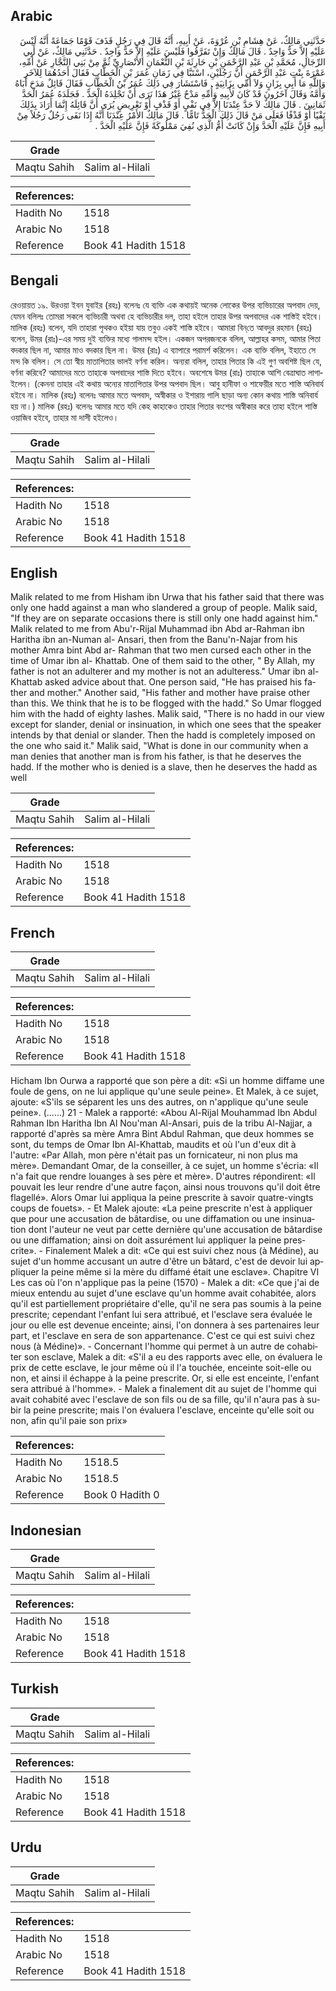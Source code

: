 ## Arabic


<div dir="rtl" lang="ar" style={{fontSize:'larger',backgroundColor:'#f8f9fa',padding:20}}>
حَدَّثَنِي مَالِكٌ، عَنْ هِشَامِ بْنِ عُرْوَةَ، عَنْ أَبِيهِ، أَنَّهُ قَالَ فِي رَجُلٍ قَذَفَ قَوْمًا جَمَاعَةً أَنَّهُ لَيْسَ عَلَيْهِ إِلاَّ حَدٌّ وَاحِدٌ ‏.‏ قَالَ مَالِكٌ وَإِنْ تَفَرَّقُوا فَلَيْسَ عَلَيْهِ إِلاَّ حَدٌّ وَاحِدٌ ‏.‏ حَدَّثَنِي مَالِكٌ، عَنْ أَبِي الرِّجَالِ، مُحَمَّدِ بْنِ عَبْدِ الرَّحْمَنِ بْنِ حَارِثَةَ بْنِ النُّعْمَانِ الأَنْصَارِيِّ ثُمَّ مِنْ بَنِي النَّجَّارِ عَنْ أُمِّهِ، عَمْرَةَ بِنْتِ عَبْدِ الرَّحْمَنِ أَنَّ رَجُلَيْنِ، اسْتَبَّا فِي زَمَانِ عُمَرَ بْنِ الْخَطَّابِ فَقَالَ أَحَدُهُمَا لِلآخَرِ وَاللَّهِ مَا أَبِي بِزَانٍ وَلاَ أُمِّي بِزَانِيَةٍ ‏.‏ فَاسْتَشَارَ فِي ذَلِكَ عُمَرُ بْنُ الْخَطَّابِ فَقَالَ قَائِلٌ مَدَحَ أَبَاهُ وَأُمَّهُ وَقَالَ آخَرُونَ قَدْ كَانَ لأَبِيهِ وَأُمِّهِ مَدْحٌ غَيْرُ هَذَا نَرَى أَنْ تَجْلِدَهُ الْحَدَّ ‏.‏ فَجَلَدَهُ عُمَرُ الْحَدَّ ثَمَانِينَ ‏.‏ قَالَ مَالِكٌ لاَ حَدَّ عِنْدَنَا إِلاَّ فِي نَفْىٍ أَوْ قَذْفٍ أَوْ تَعْرِيضٍ يُرَى أَنَّ قَائِلَهُ إِنَّمَا أَرَادَ بِذَلِكَ نَفْيًا أَوْ قَذْفًا فَعَلَى مَنْ قَالَ ذَلِكَ الْحَدُّ تَامًّا ‏.‏ قَالَ مَالِكٌ الأَمْرُ عِنْدَنَا أَنَّهُ إِذَا نَفَى رَجُلٌ رَجُلاً مِنْ أَبِيهِ فَإِنَّ عَلَيْهِ الْحَدَّ وَإِنْ كَانَتْ أُمُّ الَّذِي نُفِيَ مَمْلُوكَةً فَإِنَّ عَلَيْهِ الْحَدَّ ‏.‏
</div>
<div style={{backgroundColor:'#f8f9fa',padding:20, marginBottom: 10}}><table> <thead> <tr> <th>Grade</th> <th></th> </tr> </thead> <tbody> <tr><td>Maqtu Sahih</td><td>Salim al-Hilali</td></tr></tbody></table><table> <thead> <tr> <th>References:</th> <th></th> </tr> </thead> <tbody><tr><td>Hadith No</td><td>1518</td></tr><tr><td>Arabic No</td><td>1518</td></tr><tr><td>Reference</td><td>Book 41 Hadith 1518</td></tr></tbody></table></div>

## Bengali


<div dir="ltr" lang="bn" style={{fontSize:'larger',backgroundColor:'#f8f9fa',padding:20}}>
রেওয়ায়ত ১৯. উরওয়া ইবন যুবাইর (রহঃ) বলেনঃ যে ব্যক্তি এক কথায়ই অনেক লোকের উপর ব্যভিচারের অপবাদ দেয়, যেমন বলিলঃ তোমরা সকলে ব্যভিচারী অথবা হে ব্যভিচারীর দল, তাহা হইলে তাহার উপর অপবাদের এক শাস্তিই হইবে। মালিক (রহঃ) বলেন, যদি তাহারা পৃথকও হইয়া যায় তবুও একই শাস্তি হইবে। আমারা বিন্‌তে আবদুর রহমান (রহঃ) বলেন, উমর (রাঃ)-এর সময় দুই ব্যক্তির মধ্যে গালমন্দ হইল। একজন অপরজনকে বলিল, আল্লাহর কসম, আমার পিতা বদকার ছিল না, আমার মাও বদকার ছিল না। উমর (রাঃ) এ ব্যাপারে পরামর্শ করিলেন। এক ব্যক্তি বলিল, ইহাতে সে মন্দ কি বলিল। সে তো স্বীয় মাতাপিতার ভালই বর্ণনা করিল। অন্যরা বলিল, তাহার পিতার কি এই গুণ অবশিষ্ট ছিল যে, বর্ণনা করিবে? আমাদের মতে তাহাকে অপবাদের শাস্তি দিতে হইবে। অবশেষে উমর (রাঃ) তাহাকে আশি বেত্ৰাঘাত লাগাইলেন। (কেননা তাহার এই কথায় অন্যের মাতাপিতার উপর অপবাদ ছিল। আবু হানীফা ও শাফেয়ীর মতে শাস্তি অনিবার্য হইবে না। মালিক (রহঃ) বলেনঃ আমার মতে অপবাদ, অস্বীকার ও ইশারায় গালি ছাড়া অন্য কোন কথায় শাস্তি অনিবার্য হয় না।) মালিক (রহঃ) বলেনঃ আমার মতে যদি কেহ কাহাকেও তাহার পিতার বংশের অস্বীকার করে তাহা হইলে শাস্তি ওয়াজিব হইবে, তাহার মা দাসী হইলেও।
</div>
<div style={{backgroundColor:'#f8f9fa',padding:20, marginBottom: 10}}><table> <thead> <tr> <th>Grade</th> <th></th> </tr> </thead> <tbody> <tr><td>Maqtu Sahih</td><td>Salim al-Hilali</td></tr></tbody></table><table> <thead> <tr> <th>References:</th> <th></th> </tr> </thead> <tbody><tr><td>Hadith No</td><td>1518</td></tr><tr><td>Arabic No</td><td>1518</td></tr><tr><td>Reference</td><td>Book 41 Hadith 1518</td></tr></tbody></table></div>

## English


<div dir="ltr" lang="en" style={{fontSize:'larger',backgroundColor:'#f8f9fa',padding:20}}>
Malik related to me from Hisham ibn Urwa that his father said that there was only one hadd against a man who slandered a group of people. Malik said, "If they are on separate occasions there is still only one hadd against him." Malik related to me from Abu'r-Rijal Muhammad ibn Abd ar-Rahman ibn Haritha ibn an-Numan al- Ansari, then from the Banu'n-Najar from his mother Amra bint Abd ar- Rahman that two men cursed each other in the time of Umar ibn al- Khattab. One of them said to the other, " By Allah, my father is not an adulterer and my mother is not an adulteress." Umar ibn al-Khattab asked advice about that. One person said, "He has praised his father and mother." Another said, "His father and mother have praise other than this. We think that he is to be flogged with the hadd." So Umar flogged him with the hadd of eighty lashes. Malik said, "There is no hadd in our view except for slander, denial or insinuation, in which one sees that the speaker intends by that denial or slander. Then the hadd is completely imposed on the one who said it." Malik said, "What is done in our community when a man denies that another man is from his father, is that he deserves the hadd. If the mother who is denied is a slave, then he deserves the hadd as well
</div>
<div style={{backgroundColor:'#f8f9fa',padding:20, marginBottom: 10}}><table> <thead> <tr> <th>Grade</th> <th></th> </tr> </thead> <tbody> <tr><td>Maqtu Sahih</td><td>Salim al-Hilali</td></tr></tbody></table><table> <thead> <tr> <th>References:</th> <th></th> </tr> </thead> <tbody><tr><td>Hadith No</td><td>1518</td></tr><tr><td>Arabic No</td><td>1518</td></tr><tr><td>Reference</td><td>Book 41 Hadith 1518</td></tr></tbody></table></div>

## French


<div dir="ltr" lang="fr" style={{fontSize:'larger',backgroundColor:'#f8f9fa',padding:20}}>

</div>
<div style={{backgroundColor:'#f8f9fa',padding:20, marginBottom: 10}}><table> <thead> <tr> <th>Grade</th> <th></th> </tr> </thead> <tbody> <tr><td>Maqtu Sahih</td><td>Salim al-Hilali</td></tr></tbody></table><table> <thead> <tr> <th>References:</th> <th></th> </tr> </thead> <tbody><tr><td>Hadith No</td><td>1518</td></tr><tr><td>Arabic No</td><td>1518</td></tr><tr><td>Reference</td><td>Book 41 Hadith 1518</td></tr></tbody></table></div>


<div dir="ltr" lang="fr" style={{fontSize:'larger',backgroundColor:'#f8f9fa',padding:20}}>
Hicham Ibn Ourwa a rapporté que son père a dit: «Si un homme diffame une foule de gens, on ne lui applique qu'une seule peine». Et Malek, à ce sujet, ajoute: «S'ils se séparent les uns des autres, on n'applique qu'une seule peine». (......) 21 - Malek a rapporté: «Abou Al-Rijal Mouhammad Ibn Abdul Rahman Ibn Haritha Ibn Al Nou'man Al-Ansari, puis de la tribu Al-Najjar, a rapporté d'après sa mère Amra Bint Abdul Rahman, que deux hommes se sont, du temps de Omar Ibn Al-Khattab, maudits et où l'un d'eux dit à l'autre: «Par Allah, mon père n'était pas un fornicateur, ni non plus ma mère». Demandant Omar, de la conseiller, à ce sujet, un homme s'écria: «Il n'a fait que rendre louanges à ses père et mère». D'autres répondirent: «Il pouvait les leur rendre d'une autre façon, ainsi nous trouvons qu'il doit être flagellé». Alors Omar lui appliqua la peine prescrite à savoir quatre-vingts coups de fouets». - Et Malek ajoute: «La peine prescrite n'est à appliquer que pour une accusation de bâtardise, ou une diffamation ou une insinuation dont l'auteur ne veut par cette dernière qu'une accusation de bâtardise ou une diffamation; ainsi on doit assurément lui appliquer la peine prescrite». - Finalement Malek a dit: «Ce qui est suivi chez nous (à Médine), au sujet d'un homme accusant un autre d'être un bâtard, c'est de devoir lui appliquer la peine même si la mère du diffamé était une esclave». Chapitre VI Les cas où l'on n'applique pas la peine (1570) - Malek a dit: «Ce que j'ai de mieux entendu au sujet d'une esclave qu'un homme avait cohabitée, alors qu'il est partiellement propriétaire d'elle, qu'il ne sera pas soumis à la peine prescrite; cependant l'enfant lui sera attribué, et l'esclave sera évaluée le jour ou elle est devenue enceinte; ainsi, l'on donnera à ses partenaires leur part, et l'esclave en sera de son appartenance. C'est ce qui est suivi chez nous (à Médine)». - Concernant l'homme qui permet à un autre de cohabiter son esclave, Malek a dit: «S'il a eu des rapports avec elle, on évaluera le prix de cette esclave, le jour même où il l'a touchée, enceinte soit-elle ou non, et ainsi il échappe à la peine prescrite. Or, si elle est enceinte, l'enfant sera attribué à l'homme». - Malek a finalement dit au sujet de l'homme qui avait cohabité avec l'esclave de son fils ou de sa fille, qu'il n'aura pas à subir la peine prescrite; mais l'on évaluera l'esclave, enceinte qu'elle soit ou non, afin qu'il paie son prix»
</div>
<div style={{backgroundColor:'#f8f9fa',padding:20, marginBottom: 10}}><table> <thead> <tr> <th>References:</th> <th></th> </tr> </thead> <tbody><tr><td>Hadith No</td><td>1518.5</td></tr><tr><td>Arabic No</td><td>1518.5</td></tr><tr><td>Reference</td><td>Book 0 Hadith 0</td></tr></tbody></table></div>

## Indonesian


<div dir="ltr" lang="id" style={{fontSize:'larger',backgroundColor:'#f8f9fa',padding:20}}>

</div>
<div style={{backgroundColor:'#f8f9fa',padding:20, marginBottom: 10}}><table> <thead> <tr> <th>Grade</th> <th></th> </tr> </thead> <tbody> <tr><td>Maqtu Sahih</td><td>Salim al-Hilali</td></tr></tbody></table><table> <thead> <tr> <th>References:</th> <th></th> </tr> </thead> <tbody><tr><td>Hadith No</td><td>1518</td></tr><tr><td>Arabic No</td><td>1518</td></tr><tr><td>Reference</td><td>Book 41 Hadith 1518</td></tr></tbody></table></div>

## Turkish


<div dir="ltr" lang="tr" style={{fontSize:'larger',backgroundColor:'#f8f9fa',padding:20}}>

</div>
<div style={{backgroundColor:'#f8f9fa',padding:20, marginBottom: 10}}><table> <thead> <tr> <th>Grade</th> <th></th> </tr> </thead> <tbody> <tr><td>Maqtu Sahih</td><td>Salim al-Hilali</td></tr></tbody></table><table> <thead> <tr> <th>References:</th> <th></th> </tr> </thead> <tbody><tr><td>Hadith No</td><td>1518</td></tr><tr><td>Arabic No</td><td>1518</td></tr><tr><td>Reference</td><td>Book 41 Hadith 1518</td></tr></tbody></table></div>

## Urdu


<div dir="rtl" lang="ur" style={{fontSize:'larger',backgroundColor:'#f8f9fa',padding:20}}>

</div>
<div style={{backgroundColor:'#f8f9fa',padding:20, marginBottom: 10}}><table> <thead> <tr> <th>Grade</th> <th></th> </tr> </thead> <tbody> <tr><td>Maqtu Sahih</td><td>Salim al-Hilali</td></tr></tbody></table><table> <thead> <tr> <th>References:</th> <th></th> </tr> </thead> <tbody><tr><td>Hadith No</td><td>1518</td></tr><tr><td>Arabic No</td><td>1518</td></tr><tr><td>Reference</td><td>Book 41 Hadith 1518</td></tr></tbody></table></div>